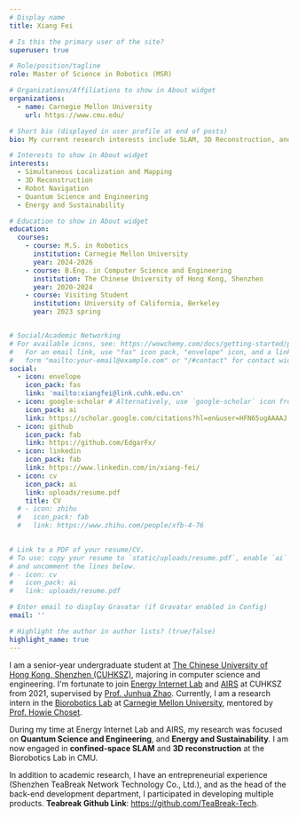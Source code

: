 ```yaml
---
# Display name
title: Xiang Fei

# Is this the primary user of the site?
superuser: true

# Role/position/tagline
role: Master of Science in Robotics (MSR)

# Organizations/Affiliations to show in About widget
organizations:
  - name: Carnegie Mellon University
    url: https://www.cmu.edu/

# Short bio (displayed in user profile at end of posts)
bio: My current research interests include SLAM, 3D Reconstruction, and Robot Navigation.

# Interests to show in About widget
interests:
  - Simultaneous Localization and Mapping
  - 3D Reconstruction
  - Robot Navigation
  - Quantum Science and Engineering
  - Energy and Sustainability

# Education to show in About widget
education:
  courses:
    - course: M.S. in Robotics
      institution: Carnegie Mellon University
      year: 2024-2026
    - course: B.Eng. in Computer Science and Engineering
      institution: The Chinese University of Hong Kong, Shenzhen
      year: 2020-2024
    - course: Visiting Student
      institution: University of California, Berkeley
      year: 2023 spring


# Social/Academic Networking
# For available icons, see: https://wowchemy.com/docs/getting-started/page-builder/#icons
#   For an email link, use "fas" icon pack, "envelope" icon, and a link in the
#   form "mailto:your-email@example.com" or "/#contact" for contact widget.
social:
  - icon: envelope
    icon_pack: fas
    link: 'mailto:xiangfei@link.cuhk.edu.cn'
  - icon: google-scholar # Alternatively, use `google-scholar` icon from `ai` icon pack
    icon_pack: ai
    link: https://scholar.google.com/citations?hl=en&user=HFN65ugAAAAJ
  - icon: github
    icon_pack: fab
    link: https://github.com/EdgarFx/
  - icon: linkedin
    icon_pack: fab
    link: https://www.linkedin.com/in/xiang-fei/
  - icon: cv
    icon_pack: ai
    link: uploads/resume.pdf
    title: CV
  # - icon: zhihu
  #   icon_pack: fab
  #   link: https://www.zhihu.com/people/xfb-4-76
  

# Link to a PDF of your resume/CV.
# To use: copy your resume to `static/uploads/resume.pdf`, enable `ai` icons in `params.toml`,
# and uncomment the lines below.
# - icon: cv
#   icon_pack: ai
#   link: uploads/resume.pdf

# Enter email to display Gravatar (if Gravatar enabled in Config)
email: ''

# Highlight the author in author lists? (true/false)
highlight_name: true
---
```


I am a senior-year undergraduate student at [The Chinese University of Hong Kong, Shenzhen (CUHKSZ)](https://www.cuhk.edu.cn/en), majoring in computer science and engineering. I'm fortunate to join [Energy Internet Lab](https://www.zhaojunhua.org/) and [AIRS](https://airs.cuhk.edu.cn/en) at CUHKSZ from 2021, supervised by [Prof. Junhua Zhao](https://www.zhaojunhua.org/). Currently, I am a research intern in the [Biorobotics Lab](http://biorobotics.ri.cmu.edu/index.php) at [Carnegie Mellon University](https://www.cmu.edu/), mentored by [Prof. Howie Choset](http://www.cs.cmu.edu/~choset/).

During my time at Energy Internet Lab and AIRS, my research was focused on **Quantum Science and Engineering**, and **Energy and Sustainability**. I am now engaged in **confined-space SLAM** and **3D reconstruction** at the Biorobotics Lab in CMU.

In addition to academic research, I have an entrepreneurial experience (Shenzhen TeaBreak Network Technology Co., Ltd.), and as the head of the back-end development department, I participated in developing multiple products. **Teabreak Github Link**: https://github.com/TeaBreak-Tech.
